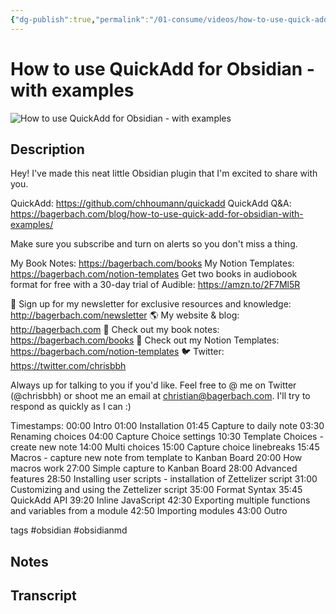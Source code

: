 ```yaml
---
{"dg-publish":true,"permalink":"/01-consume/videos/how-to-use-quick-add-for-obsidian-with-examples/","title":"How to use QuickAdd for Obsidian - with examples"}
---
```


# How to use QuickAdd for Obsidian - with examples

![How to use QuickAdd for Obsidian - with examples](https://www.youtube.com/watch?v=gYK3VDQsZJo)

## Description

Hey! I've made this neat little Obsidian plugin that I'm excited to share with you.

QuickAdd: https://github.com/chhoumann/quickadd
QuickAdd Q&A: https://bagerbach.com/blog/how-to-use-quick-add-for-obsidian-with-examples/

Make sure you subscribe and turn on alerts so you don't miss a thing.

My Book Notes: https://bagerbach.com/books
My Notion Templates: https://bagerbach.com/notion-templates
Get two books in audiobook format for free with a 30-day trial of Audible: https://amzn.to/2F7Ml5R

💌 Sign up for my newsletter for exclusive resources and knowledge:
http://bagerbach.com/newsletter
🌎 My website & blog: http://bagerbach.com
📕 Check out my book notes: https://bagerbach.com/books
🎁 Check out my Notion Templates: https://bagerbach.com/notion-templates
🐦 Twitter: https://twitter.com/chrisbbh

Always up for talking to you if you'd like. Feel free to @ me on Twitter (@chrisbbh) or shoot me an email at christian@bagerbach.com. I'll try to respond as quickly as I can :)

Timestamps:
00:00 Intro
01:00 Installation
01:45 Capture to daily note
03:30 Renaming choices
04:00 Capture Choice settings
10:30 Template Choices - create new note
14:00 Multi choices
15:00 Capture choice linebreaks
15:45 Macros - capture new note from template to Kanban Board
20:00 How macros work
27:00 Simple capture to Kanban Board
28:00 Advanced features
28:50 Installing user scripts - installation of Zettelizer script
31:00 Customizing and using the Zettelizer script
35:00 Format Syntax
35:45 QuickAdd API
39:20 Inline JavaScript
42:30 Exporting multiple functions and variables from a module
42:50 Importing modules
43:00 Outro

tags
#obsidian #obsidianmd

## Notes

## Transcript

